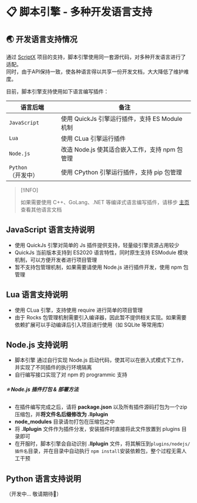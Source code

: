 # 📋 脚本引擎 - 多种开发语言支持

## 🌏 开发语言支持情况

通过 [ScriptX](https://github.com/Tencent/ScriptX) 项目的支持，脚本引擎使用同一套源代码，对多种开发语言进行了适配。    
同时，由于API保持一致，使各种语言得以共享一份开发文档，大大降低了维护难度。

目前，脚本引擎支持使用如下语言编写插件：

| 语言后端           | 备注                                             |
| ------------------ | ---------------------------------------------- |
| `JavaScript`       | 使用 QuickJs 引擎运行插件，支持 ES Module 机制      |
| `Lua`              | 使用 CLua 引擎运行插件                            |
| `Node.js`          | 改造 Node.js 使其适合嵌入工作，支持 npm 包管理       |
| `Python`（开发中）   | 使用 CPython 引擎运行插件，支持 pip 包管理          |

> [!INFO]
>
> 如果需要使用 C++、GoLang、.NET 等编译式语言编写插件，请移步 [主页](zh_CN/) 查看其他语言文档

## JavaScript 语言支持说明

- 使用 QuickJs 引擎对简单的 Js 插件提供支持，轻量级引擎资源占用较少
- QuickJs 当前版本支持到 ES2020 语言特性，同时原生支持 ESModule 模块机制，可以方便开发者进行项目管理
- 暂不支持包管理机制，如果需要请使用 Node.js 进行插件开发，使用 npm 包管理

## Lua 语言支持说明

- 使用 CLua 引擎，支持使用 require 进行简单的项目管理
- 由于 Rocks 包管理机制需要引入编译器，因此暂不提供相关实现。如果需要依赖扩展可以手动编译后引入项目进行使用（如 SQLite 等常用库）

## Node.js 支持说明

- 脚本引擎 通过自行实现 Node.js 启动代码，使其可以在嵌入式模式下工作，并实现了不同插件的执行环境隔离
- 自行编写接口实现了对 npm 的 programmic 支持

##### ⭐ **Node.js 插件打包 & 部署方法**

- 在插件编写完成之后，请将 **package.json** 以及所有插件源码打包为一个zip压缩包，并**将文件名后缀修改为 .llplugin**
- **node_modules** 目录请勿打包在压缩包之中
- 将 **.llplugin** 文件作为插件分发，安装插件时直接将此文件放置到 plugins 目录即可
- 在开服时，脚本引擎会自动识别 **.llplugin** 文件，将其解压到`plugins/nodejs/插件名`目录，并在目录中自动执行 `npm install`安装依赖包，整个过程无需人工干预

## Python 语言支持说明

（开发中... 敬请期待🚀）
